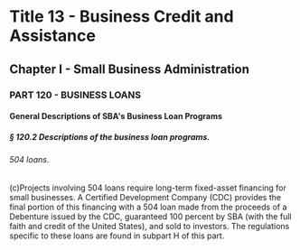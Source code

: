 
# Title 13 - Business Credit and Assistance
## Chapter I - Small Business Administration
### PART 120 - BUSINESS LOANS
#### General Descriptions of SBA's Business Loan Programs
##### § 120.2 Descriptions of the business loan programs.
###### 504 loans.

(c)Projects involving 504 loans require long-term fixed-asset financing for small businesses. A Certified Development Company (CDC) provides the final portion of this financing with a 504 loan made from the proceeds of a Debenture issued by the CDC, guaranteed 100 percent by SBA (with the full faith and credit of the United States), and sold to investors. The regulations specific to these loans are found in subpart H of this part.
